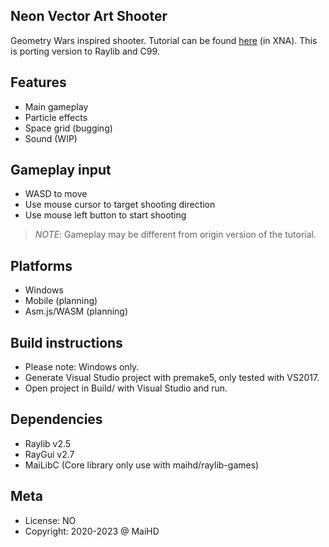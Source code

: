 Neon Vector Art Shooter
-----------------------
Geometry Wars inspired shooter. Tutorial can be found [here](https://gamedevelopment.tutsplus.com/series/cross-platform-vector-shooter-xna--gamedev-10559) (in XNA). This is porting version to Raylib and C99.

Features
--------
- Main gameplay
- Particle effects
- Space grid (bugging)
- Sound (WIP)

Gameplay input
--------------
- WASD to move
- Use mouse cursor to target shooting direction
- Use mouse left button to start shooting
> *_NOTE_*: Gameplay may be different from origin version of the tutorial.

Platforms
---------
- Windows
- Mobile (planning)
- Asm.js/WASM (planning)

Build instructions
------------------
- Please note: Windows only.
- Generate Visual Studio project with premake5, only tested with VS2017.
- Open project in Build/ with Visual Studio and run.

Dependencies
------------
- Raylib v2.5
- RayGui v2.7
- MaiLibC (Core library only use with maihd/raylib-games)

Meta
----
- License: NO
- Copyright: 2020-2023 @ MaiHD